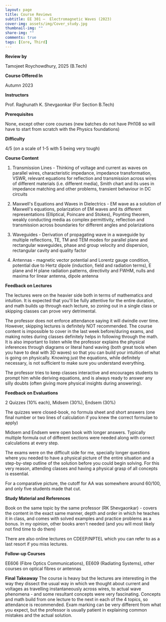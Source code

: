 ```yaml
---
layout: page
title: Course Reviews
subtitle: EE 301 –  Electromagnetic Waves (2023)
cover-img: assets/img/Cover_study.jpg
thumbnail-img: ""
share-img: ""
comments: true
tags: [Core, Third]
---
```


**Review by**

Tamojeet Roychowdhury, 2025 (B.Tech)

**Course Offered In**

Autumn 2023

**Instructors**

Prof. Raghunath K. Shevgaonkar (For Section B.Tech)

**Prerequisites**

None, except other core courses (new batches do not have PH108 so will have to start from scratch with the Physics foundations)

**Difficulty**

4/5 (on a scale of 1-5 with 5 being very tough)

**Course Content**

1. Transmission Lines - Thinking of voltage and current as waves on parallel wires, characteristic impedance, impedance transformation, VSWR, relevant equations for reflection and transmission across wires of different materials (i.e. different media), Smith chart and its uses in impedance matching and other problems, transient behaviour in DC circuits

2. Maxwell's Equations and Waves in Dielectrics - EM wave as a solution of Maxwell's equations, polarization of EM waves and its different representations (Elliptical, Poincare and Stokes), Poynting theorem, weakly conducting media as complex permittivity, reflection and transmission across boundaries for different angles and polarizations

3. Waveguides - Derivation of propagating wave in a waveguide by multiple reflections, TE, TM and TEM modes for parallel plane and rectangular waveguides, phase and group velocity and dispersion, rectangular cavity and quality factor

4. Antennas - magnetic vector potential and Lorentz gauge condition, potential due to Hertz dipole (induction, field and radiation terms), E plane and H plane radiation patterns, directivity and FWHM, nulls and maxima for linear antenna, dipole antenna 

**Feedback on Lectures**

The lectures were on the heavier side both in terms of mathematics and intuition. It is expected that you'll be fully attentive for the entire duration, and math builds up through each lecture, so zoning out in a single class or skipping classes can prove very detrimental. 

The professor does not enforce attendance saying it will dwindle over time. However, skipping lectures is definitely NOT recommended. The course content is impossible to cover in the last week before/during exams, and making notes during classes definitely helps in following through the math. It is also important to listen while the professor explains the physical inferences through diagrams or literal hand waving (both great tools when you have to deal with 3D waves) so that you can build your intuition of what is going on physically. Knowing just the equations, while definitely necessary, is not sufficient to make sure you understand everything.

The professor tries to keep classes interactive and encourages students to prompt him while deriving equations, and is always ready to answer any silly doubts (often giving more physical insights during answering).

**Feedback on Evaluations**

2 Quizzes (10% each), Midsem (30%), Endsem (30%)

The quizzes were closed-book, no formula sheet and short answers (one final number or two lines of calculation if you knew the correct formulae to apply)

Midsem and Endsem were open book with longer answers. Typically multiple formula out of different sections were needed along with correct calculations at every step. 

The exams were on the difficult side for me, specially longer questions where you needed to have a physical picture of the entire situation and a step-by-step outline of the solution before you could begin solving. For this very reason, attending classes and having a physical grasp of all concepts is essential.

For a comparative picture, the cutoff for AA was somewhere around 60/100, and only five students made that cut.

**Study Material and References**

Book on the same topic by the same professor (RK Shevgaonkar) - covers the content in the exact same manner, depth and order in which he teaches it in class, and comes with solved examples and practice problems as a bonus. In my opinion, other books aren't needed (and you will most likely not find time to do them)

There are also online lectures on CDEEP/NPTEL which you can refer to as a last resort if you miss lectures.
 
**Follow-up Courses**

EE606 (Fibre Optics Communications), EE609 (Radiating Systems), other courses on optical fibres or antennas

**Final Takeaway**
The course is heavy but the lectures are interesting in the way they dissect the usual way in which we thought about current and voltages as travelling instantaneously across wires, to actual wave phenomena - and some resultant concepts were very fascinating. Concepts and math build from one lecture to the next in each of the 4 topics, so attendance is recommended. Exam marking can be very different from what you expect, but the professor is usually patient in explaining common mistakes and the actual solution. 

